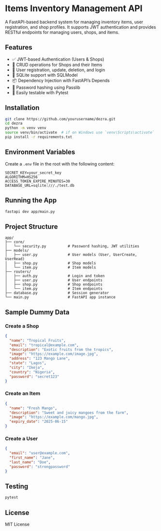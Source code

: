 
# Items Inventory Management API

A FastAPI-based backend system for managing inventory items, user registration, and shop profiles. It supports JWT authentication and provides RESTful endpoints for managing users, shops, and items.

## Features

- ✅ JWT-based Authentication (Users & Shops)
- 🛒 CRUD operations for Shops and their Items
- 👥 User registration, update, deletion, and login
- 🧾 SQLite support with SQLModel
- 📦 Dependency Injection with FastAPI’s Depends
- 🔐 Password hashing using Passlib
- 🧪 Easily testable with Pytest

## Installation

```bash
git clone https://github.com/yourusername/dezra.git
cd dezra
python -m venv venv
source venv/bin/activate  # if on Windows use `venv\Scripts\activate`
pip install -r requirements.txt
```

## Environment Variables

Create a `.env` file in the root with the following content:

```
SECRET_KEY=your_secret_key
ALGORITHM=HS256
ACCESS_TOKEN_EXPIRE_MINUTES=30
DATABASE_URL=sqlite:///./test.db
```

## Running the App

```bash
fastapi dev app/main.py
```

## Project Structure

```
app/
├── core/
│   └── security.py          # Password hashing, JWT utilities
├── models/
│   ├── user.py              # User models (User, UserCreate, UserRead)
│   ├── shop.py              # Shop models
│   └── item.py              # Item models
├── routers/
│   ├── auth.py              # Login and token
│   ├── user.py              # User endpoints
│   ├── shop.py              # Shop endpoints
│   └── item.py              # Item endpoints
├── database.py              # Session generator
└── main.py                  # FastAPI app instance
```

## Sample Dummy Data

### Create a Shop

```json
{
  "name": "Tropical Fruits",
  "email": "tropical@example.com",
  "description": "Exotic fruits from the tropics",
  "image": "https://example.com/image.jpg",
  "address": "123 Mango Lane",
  "state": "Lagos",
  "city": "Ikeja",
  "country": "Nigeria",
  "password": "secret123"
}
```

### Create an Item

```json
{
  "name": "Fresh Mango",
  "description": "Sweet and juicy mangoes from the farm",
  "image": "https://example.com/mango.jpg",
  "expiry_date": "2025-06-15"
}
```

### Create a User

```json
{
  "email": "user@example.com",
  "first_name": "Jane",
  "last_name": "Doe",
  "password": "strongpassword"
}
```

## Testing

```bash
pytest
```

## License

MIT License
